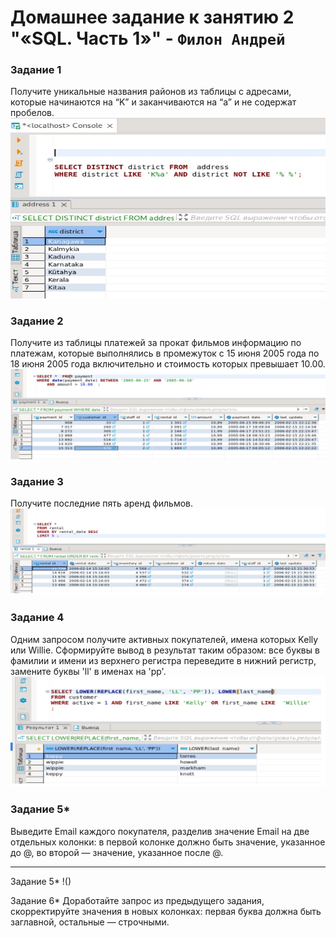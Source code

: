 # Домашнее задание к занятию 2 "«SQL. Часть 1»" - `Филон Андрей`

### Задание 1

Получите уникальные названия районов из таблицы с адресами, которые начинаются на “K” и заканчиваются на “a” и не содержат пробелов.  
![1](https://github.com/AndreyFilon/bd-12-03/blob/main/1.jpg)    

### Задание 2

Получите из таблицы платежей за прокат фильмов информацию по платежам, которые выполнялись в промежуток с 15 июня 2005 года по 18 июня 2005 года включительно и стоимость которых превышает 10.00.  
![2](https://github.com/AndreyFilon/bd-12-03/blob/main/2.jpg) 
### Задание 3

Получите последние пять аренд фильмов.
![3](https://github.com/AndreyFilon/bd-12-03/blob/main/3.jpg)  

### Задание 4

Одним запросом получите активных покупателей, имена которых Kelly или Willie.
Сформируйте вывод в результат таким образом:
    все буквы в фамилии и имени из верхнего регистра переведите в нижний регистр,
    замените буквы 'll' в именах на 'pp'.  
![4](https://github.com/AndreyFilon/bd-12-03/blob/main/4.jpg)  

### Задание 5*

Выведите Email каждого покупателя, разделив значение Email на две отдельных колонки: в первой колонке должно быть значение, указанное до @, во второй — значение, указанное после @.

---
Задание 5*
!()  

Задание 6*
Доработайте запрос из предыдущего задания, скорректируйте значения в новых колонках: первая буква должна быть заглавной, остальные — строчными.
